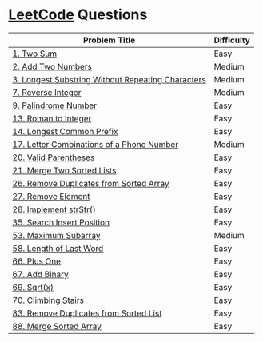 # [LeetCode](https://leetcode.com/) Questions

| Problem Title | Difficulty |
|      ---      |    ----    |
| [1. Two Sum](https://leetcode.com/problems/two-sum/)| Easy|
| [2. Add Two Numbers](https://leetcode.com/problems/add-two-numbers/)| Medium|
| [3. Longest Substring Without Repeating Characters](https://leetcode.com/problems/longest-substring-without-repeating-characters/)| Medium |
| [7. Reverse Integer](https://leetcode.com/problems/reverse-integer/)| Medium |
| [9. Palindrome Number](https://leetcode.com/problems/palindrome-number/)| Easy |
| [13. Roman to Integer](https://leetcode.com/problems/roman-to-integer/)| Easy |
| [14. Longest Common Prefix](https://leetcode.com/problems/longest-common-prefix/)| Easy |
| [17. Letter Combinations of a Phone Number](https://leetcode.com/problems/letter-combinations-of-a-phone-number/)| Medium |
| [20. Valid Parentheses](https://leetcode.com/problems/valid-parentheses/)| Easy |
| [21. Merge Two Sorted Lists](https://leetcode.com/problems/merge-two-sorted-lists/)| Easy |
| [26. Remove Duplicates from Sorted Array](https://leetcode.com/problems/remove-duplicates-from-sorted-array/)| Easy |
| [27. Remove Element](https://leetcode.com/problems/remove-element/)| Easy |
| [28. Implement strStr()](https://leetcode.com/problems/implement-strstr/)| Easy |
| [35. Search Insert Position](https://leetcode.com/problems/search-insert-position/)| Easy |
| [53. Maximum Subarray](https://leetcode.com/problems/maximum-subarray/)| Medium |
| [58. Length of Last Word](https://leetcode.com/problems/length-of-last-word/)| Easy |
| [66. Plus One](https://leetcode.com/problems/plus-one/)| Easy |
| [67. Add Binary](https://leetcode.com/problems/add-binary/)| Easy |
| [69. Sqrt(x)](https://leetcode.com/problems/sqrtx/)| Easy |
| [70. Climbing Stairs](https://leetcode.com/problems/climbing-stairs/)| Easy |
| [83. Remove Duplicates from Sorted List](https://leetcode.com/problems/remove-duplicates-from-sorted-list/)| Easy |
| [88. Merge Sorted Array](https://leetcode.com/problems/merge-sorted-array/)| Easy |